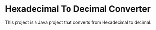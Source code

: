 # Hexadecimal To Decimal Converter

This project is a Java project that converts from Hexadecimal to decimal.
